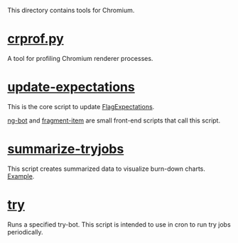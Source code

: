 This directory contains tools for Chromium.

# [crprof.py]

A tool for profiling Chromium renderer processes.

[crprof.py]: crprof.py

# [update-expectations]

This is the core script to update [FlagExpectations].

[ng-bot] and [fragment-item] are small front-end scripts
that call this script.

# [summarize-tryjobs]

This script creates summarized data to visualize burn-down charts.
[Example](https://kojiishi.github.io/chromium-tools/index.html).

# [try]

Runs a specified try-bot.
This script is intended to use in cron to run try jobs periodically.

[FlagExpectations]: https://source.chromium.org/chromium/chromium/src/+/master:third_party/blink/web_tests/FlagExpectations/README.txt
[fragment-item]: fragment-item
[ng-bot]: ng-bot
[summarize-tryjobs]: summarize-tryjobs.js
[try]: try
[update-expectations]: update-expectations
